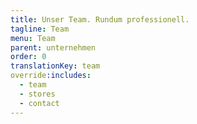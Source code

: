 ```yaml
---
title: Unser Team. Rundum professionell.
tagline: Team
menu: Team
parent: unternehmen
order: 0
translationKey: team
override:includes:
  - team
  - stores
  - contact
---
```

